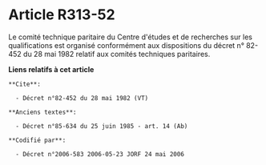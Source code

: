 # Article R313-52

Le comité technique paritaire du Centre d'études et de recherches sur les qualifications est organisé conformément aux
dispositions du décret n° 82-452 du 28 mai 1982 relatif aux comités techniques paritaires.

**Liens relatifs à cet article**

	**Cite**:

	  - Décret n°82-452 du 28 mai 1982 (VT)

	**Anciens textes**:

	  - Décret n°85-634 du 25 juin 1985 - art. 14 (Ab)

	**Codifié par**:

	  - Décret n°2006-583 2006-05-23 JORF 24 mai 2006
